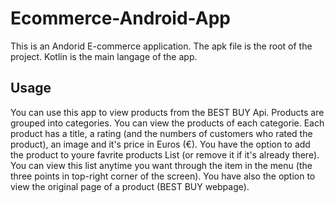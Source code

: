 # Ecommerce-Android-App

This is an Andorid E-commerce application. The apk file is the root of the project.
Kotlin is the main langage of the app.

## Usage

You can use this app to view products from the BEST BUY Api. Products are grouped into categories.
You can view the products of each categorie. Each product has a title, a rating (and the numbers of customers who rated the product), an image and it's price in Euros (€).
You have the option to add the product to youre favrite products List (or remove it if it's already there). You can view this list anytime you want through the item in the menu (the three points in top-right corner of the screen).
You have also the option to view the original page of a product (BEST BUY webpage).
